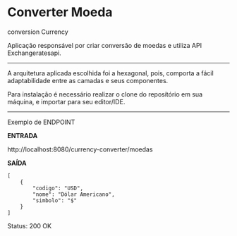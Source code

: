 # Converter Moeda 

conversion Currency

Aplicação responsável por criar conversão de moedas e utiliza API Exchangeratesapi.

---

A arquitetura aplicada escolhida foi a hexagonal, pois, comporta a fácil adaptabilidade entre
as camadas e seus componentes.

Para instalação é necessário realizar o clone do reposítório em sua máquina,
e importar para seu editor/IDE.

---
Exemplo de ENDPOINT

**ENTRADA**

http://localhost:8080/currency-converter/moedas

**SAÍDA**

    [
        {
            "codigo": "USD",
            "nome": "Dólar Americano",
            "simbolo": "$"
        }
    ]

Status: 200 OK



